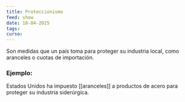 ```yaml
---
title: Proteccionismo
feed: show
date: 18-04-2025
tags: 
curso:
---
```

Son medidas que un país toma para proteger su industria local, como aranceles o cuotas de importación. 
### Ejemplo: 
Estados Unidos ha impuesto [[aranceles]] a productos de acero para proteger su industria siderúrgica.